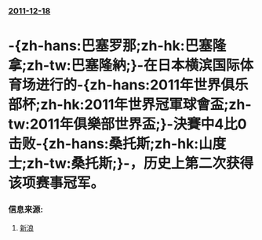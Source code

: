 ### [2011-12-18](/news/2011/12/18/index.md)

##### 
# -{zh-hans:巴塞罗那;zh-hk:巴塞隆拿;zh-tw:巴塞隆納;}-在日本横滨国际体育场进行的-{zh-hans:2011年世界俱乐部杯;zh-hk:2011年世界冠軍球會盃;zh-tw:2011年俱樂部世界盃;}-決賽中4比0击败-{zh-hans:桑托斯;zh-hk:山度士;zh-tw:桑托斯;}-，历史上第二次获得该项赛事冠军。




### 信息来源:

1. [新浪](http://sports.sina.com.cn/g/2011-12-18/17465873628.shtml)
